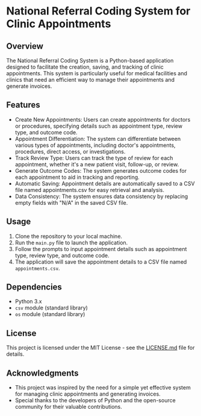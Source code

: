 # National Referral Coding System for Clinic Appointments

## Overview
The National Referral Coding System is a Python-based application designed to facilitate the creation, saving, and tracking of clinic appointments. This system is particularly useful for medical facilities and clinics that need an efficient way to manage their appointments and generate invoices.

## Features
- Create New Appointments: Users can create appointments for doctors or procedures,    specifying details such as appointment type, review type, and outcome code.
- Appointment Differentiation: The system can differentiate between various types of appointments, including doctor's appointments, procedures, direct access, or investigations.
- Track Review Type: Users can track the type of review for each appointment, whether it's a new patient visit, follow-up, or review.
- Generate Outcome Codes: The system generates outcome codes for each appointment to aid in tracking and reporting.
- Automatic Saving: Appointment details are automatically saved to a CSV file named appointments.csv for easy retrieval and analysis.
- Data Consistency: The system ensures data consistency by replacing empty fields with "N/A" in the saved CSV file.

## Usage
1. Clone the repository to your local machine.
2. Run the `main.py` file to launch the application.
3. Follow the prompts to input appointment details such as appointment type, review type, and outcome code.
4. The application will save the appointment details to a CSV file named `appointments.csv`.

## Dependencies
- Python 3.x
- `csv` module (standard library)
- `os` module (standard library)

## License
This project is licensed under the MIT License - see the [LICENSE.md](LICENSE.md) file for details.

## Acknowledgments
- This project was inspired by the need for a simple yet effective system for managing clinic appointments and generating invoices.
- Special thanks to the developers of Python and the open-source community for their valuable contributions.
